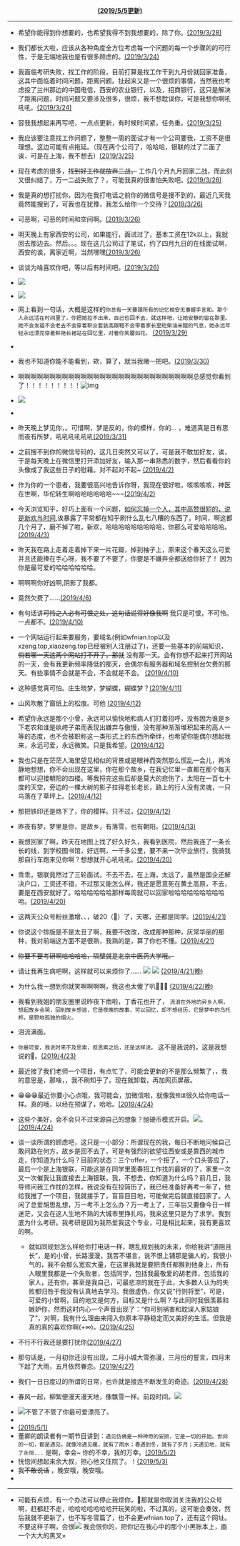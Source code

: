 
<center>
<b>
<a href="">(2019/5/5更新)</a>
</b>
</center>


---


- 希望你能得到你想要的，也希望我得不到我想要的，除了你。[(2019/3/28)]()
- 我们都长大啦，应该从各种角度全方位考虑每一个问题的每一个步骤的的可行性，于是无端地我也是有很多顾虑的。[(2019/3/24)]()
- 我面临考研失败，找工作的阶段，目前打算是找工作干到九月份就回家准备，这其中面临着时间问题，距离问题。扯起来又是一个很烦的事情，当然我也考虑投了兰州那边的中国电信，西安的农业银行，以及，招商银行，这只是解决了距离问题，时间问题又要涉及很多，很烦，我不想耽误你，可是我想你啊吼吼吼。[(2019/3/24)]()
- 容我我想起来再写吧，一点点更新，有时候时间紧，任务重。[(2019/3/25)]()
- 我应该要注意找工作问题了，整整一周的面试才有一个公司要我，工资不是很理想。这边可能有点拖延。（现在两个公司了，哈哈哈，银联的过了二面了诶，可是在上海，我不想去）[(2019/3/25)]()

- 现在考虑的很多，<s>找到好工作就放弃二战，</s> 工作几个月九月回家二战，而此刻又很纠结了，万一二战失败了？，可能我真的很害怕失败吧。[(2019/3/26)]()
- 我是真的想打扰你，因为在我打电话之前你的微信号是搜不到的，最近几天我竟然能搜到了，可我也在犹豫，我怎么给你一个交待？[(2019/3/26)]()
- 可恶啊，可恶的时间和空间啊。[(2019/3/26)]()
- 明天晚上有家西安的公司，如果能行，面试过了，基本工资在12k以上，我就回去那边去。然后。。。现在这几公司过了笔试，约了四月九日的在线面试啊，西安的诶，离家近啊，当然嘿嘿[(2019/3/26)]()
- 谈谈为啥喜欢你吧，等以后有时间吧。[(2019/3/26)]()
- ![](http://i1.bvimg.com/681250/05f4ce8fd199b266.jpg)
- ![](//https://s2.ax1x.com/2019/03/27/AaWcE8.jpg)
- 网上看到一句话，大概是这样的`你总有一天要跟所有的记忆相安无事握手言和。那个人永远活在时间里了，你把她拉不出来，自己也回不去，就这样吧，让她安静的留在那里。她不会发福不会老去不会穿着职业套装高跟鞋不会带着家长里短柴油米醋的气息，她永远年轻永远漂亮穿着鲜艳长裙站在回忆里，对着你笑靥如花。` [(2019/3/29)]()
- 
- 我也不知道你能不能看到，欸，算了，就当我赌一把吧。[(2019/3/30)]()
- 啊啊啊啊啊啊啊啊啊啊啊啊啊啊啊啊啊啊啊啊啊啊啊啊啊啊啊啊总感觉你看到了！！！！！！！！！![img](https://upload.cc/i1/2019/05/03/973B0K.jpg)
- ![](https://upload.cc/i1/2019/05/03/9c8JSM.jpg)

- 
- 昨天晚上梦见你，。可惜啊，梦是反的，你的模样，你的... ，难道真是日有思而夜有所梦，吼吼吼吼吼吼[(2019/3/31)]()
- 之前搜不到你的微信号码的，这几日突然又可以了，可是我不敢加好友，诶，于是每天晚上在微信里打开添加好友，输入那一串熟悉的数字，然后看看你的头像成了我这些日子的慰藉。对不起对不起~ [(2019/4/2)]()
- 作为你的一个患者，我要很高兴地告诉你呀，我现在很好啦，咳咳咳咳，神医在世啊，华佗转生啊哈哈哈哈哈哈~~~[(2019/4/2)]()
- 今天浏览知乎，好巧上面有一个问题，[如何忘掉一个人，其中高赞很短的，说是新欢与时间](https://www.zhihu.com/question/21859086/answer/164214800),诶暴露了平常都在知乎刷什么乱七八糟的东西了。时间，啊这都几个月了，磨不掉了啦，新欢，哈哈哈哈哈哈哈哈哈，你那么可爱哈哈哈哈。[(2019/4/3)]()
-  昨天我在路上走着走着掉下来一片花瓣，掉到袖子上，原来这个春天这么可爱并且还能捧在手心呀，我不要了不要了，你要是不嫌弃全都送给你好了！ 因为你是最可爱的哈哈哈哈哈哈。
- 啊啊啊你好凶啊,阴影了我都。
- 竟然欠费了……[(2019/4/6)]()
- 有句话讲<s>可怜之人必有可恨之处，这句话说得好像我啊</s> 我只是可恨，不可怜。一点都不。[(2019/4/10)]()
- 一个网站运行起来要服务，要域名(例如wfnian.top以及xzeng.top,xiaozeng.top已经被别人注册过了)，还要一些基本的前端知识，<s>倘若哪一天这两个网站打不开了，那就</s> 没有那一天。会有你想不起来打开网站的一天，会有我更新频率降低的那天，会偶尔有服务器和域名控制台欠费的那天。有些事情不会就是不会，不会就是不会。 [(2019/4/10)]()
- 这种感觉真可怕。庄生晓梦，梦蝴蝶，蝴蝶梦？[(2019/4/11)]()
- 山风吹散了窗纸上的松痕。可他 [(2019/4/12)]()
- 希望你永远是那个小曾，永远可以愉快地和病人们打着招呼，没有因为谁是乡下老农和谁是纨绔子弟而表现出嫌弃与傲慢，没有那种渐渐堆积起来的高人一等的态度，也不会被职称这一类形式上的东西所牵绊，也希望你能偶尔想起我来，永远可爱，永远微笑。只是我希望。[(2019/4/12)]()
- 我也只是在茫茫人海里望见相似的背景或是眼神而突然那么慌乱一会儿，再冷静地想想，你不会出现在这里，你在那个故乡，在我记忆里一直都在那个每天都可以迎接朝阳的四楼。等我捋完这些后却是莫大的悲伤了，太阳在一百七十度的天空，旁边的一棵大树的影子拉得老长老长，路上的行人没有灵魂，一只鸟落在了草坪上。[(2019/4/12)]()
- 那把铁印还是烙下了，你的模样。只不过，[(2019/4/12)]()
- 昨夜有梦，梦里是你，是故乡，有落雪，也有朝阳。[(2019/4/13)]()
- 我想回家了啊，昨天在地图上找了好久好久，我看到医院，然后我连了一条长长的线，到学校图书馆，好远啊，一千多公里，要不来一次毕业旅行，我骑我那自行车跑来见你啊？想想就开心吼吼吼。[(2019/4/20)]()
- 乖乖，银联竟然过了三轮面试，不去不去，在上海，太远了，虽然是国企还解决户口，工资还不错，不过那又能怎么样，我还是愿意死在黄土高原，不去，要是在西安就好了。哈哈哈哈哈哈那样每周就可以回家啦哈哈哈哈哈哈哈哈哈。[(2019/4/20)]()
- 这两天公众号粉丝激增、、，破20（🤩）了，天哪，还都是同学。[(2019/4/21)]()
- 你说这个排版是不是太丑了啊，我要不改改，改成那种那种，灰常华丽的那种，我对前端这方面不是很熟，我熟的是，算了你也不懂。[(2019/4/21)]()
- <s>你要不要考研啊哈哈哈哈，隔壁就是北京中医药大学哦。</s>
- 请让我再生病吧啊，这样就可以来烦你了…… ![](https://upload.cc/i1/2019/04/21/qXDYbA.gif) ![](https://upload.cc/i1/2019/04/21/02N7DY.jpg)  [(2019/4/21/晚)]()
- 为什么我一想到你就笑啊啊啊啊，我这也太傻了叭👣👣👣 [(2019/4/22/晚)]()
- 我看到我姐的朋友圈里说昨夜下雨啦，丁香花也开了， `流浪在外地的异乡人啊，想起故乡会哭，回到故乡想逃，它是夜晚的故事，可以回忆，却不想经历，它是梦中的乌托邦，是野地孤独的烟火。`
- 泪流满面。
- `你最可爱，我说时来不及思索，但思索之后，还是这样说。` 这不是我说的，这是我想说的🤪。[(2019/4/23)]()
- 最近接了我们老师一个项目，有点忙了，可能会更新的不是那么频繁了，，我的意思是，那啥，，我不刷知乎了。现在就卸载，再加网页屏蔽。
- 😁😁😁最近你要小心点哦，我可能会，加微信啦，就像我`预谋`很久给你电话一样。真的哦，以经在预谋了，哈哈。[(2019/4/24)]()
- 这些个美好，会不会只不过来源自己的想象？抛硬币模式开启。![](https://upload.cc/i1/2019/04/24/SkICWp.jpg)。[(2019/4/24)]()
- 谈一谈所谓的顾虑吧，这只是一小部分：所谓现在的我，每日不断地问候自己敢问路在何方，故乡是回不去了，可是有强烈的欲望往西安或是靠西的城市走，你知道为什么吗？目前的状态：三个offer，一个拒了，一个口头答应了，最后一个是上海银联，可能这是在同学里面春招工作找的最好的了，家里一次又一次催我让我直接去上海银联，我，不想去，你知道为什么吗？前几日，我导师问我工作找的怎样，我说没有在投简历了，我已经准备好再考一年了，他给我推了一个项目，我就接手了，盲盲目目地，可能做完后就直接回家了。人闲了总爱胡思乱想，万一考不上怎么办？万一考上了，三年后又要像今日一样迷茫，又会在这人生地不熟的大城市里挣扎吗，我来这里只是为了求学。我到底为什么考研。我考研是因为我热爱我这个专业，可是相比起来，我有更喜欢的啊。
  - 就如同规划怎么样给你打电话一样，瞎乱规划我的未来，你给我讲“道阻且长”，是的小曾，长路漫漫，我苦不堪言，说不恨上铺那是骗人的，我很小气的，我不会那么宽宏大量，在这里我就是要把责任都推到他身上，所有人眼里我都是一个失败者，包括同学，包括我最敬爱的胡老师，包括我的家人，还有你，甚至是我自己，可最悲凉的就在于此，大多数人认为的失败都归咎于我没有认真地去学习。我很虚伪，你又说“行则将至”，可是，可爱的小曾啊，目的地又是何方，目标又是什么啊？与此同时我很羡慕和嫉妒你，然而这时内心一个声音出现了：“你可别祸害和耽误人家姑娘了”，对啊，我有什么理由来闯入你原本平静稳定而又美好的生活。但我是真的真的喜欢你啊(+∞)。[(2019/4/25)]()  
- 不行不行我还是要打扰你[(2019/4/27)]()  
- 那句话是，一月初你还没有出现，二月小城大雪弥漫，三月份的誓言，四月末下起了大雨，五月依然眷恋。[(2019/4/27)]() 
- 我们一日日度过的所谓的日常，也许就是接连不断发生的奇迹。[(2019/4/28)]() 
- 春风一起，柳絮便漫天漫天地，像飘雪一样。前段时间。![](https://upload.cc/i1/2019/04/28/JWohAL.jpg)
<!-- - 我猜你在开会、、我也不是很懂你们的休息上班制度，我姐曾经给我讲过她们科室怎么怎么换班，下次我要<s>装做</s> **很关心**她的样子再问问她  -->
- ![](https://upload.cc/i1/2019/04/30/cQDUwu.jpg)不管了不管了你最可爱漂亮了。
- 
- [(2019/5/1)]() 
- 董卿的朗读者有一期节目讲到：`遇见仿佛是一种神奇的安排，它是一切的开始。世间的一切，都是遇见。就像冷遇见暖，就有了雨水；春遇到冬，就有了岁月；天遇见地，就有了永恒...` 是啊，幸会~ 你的不幸，我的万幸。[(2019/5/2)]()  
- 恍惚间想起来余大叔，担心他又住院了。！[(2019/5/3)]() 
- 我<s>不敢说话</s> ，晚安哦，晚安哦。
- 
<!-- - 我后来想了想，我不耽误你，还会有别人耽误你，那我不甘心，还是我来耽误你叭。[(2019/5/4)]()  -->
<!-- - 啊啊啊我还是不敢加啊，等我等我开始实习以后吧，这样我就和你一样有工作了，五月七号开始实习，不过不知道为什么，好多人都对开始工作是满怀信心的，我却极其不愿意去迈到下一个阶段，是那种非常非常不愿意去的，银联的明天晚上没有回复邮件就代表放弃了，我连我自己想得到的都得不到，这不是我想要的，我也不要了。[(2019/5/4)]()  -->   
<!-- - 这个地方你可能很早之前就发现了，请你莫要怪我偷偷地看你微信，也请你莫要怪我在这里说这些不要脸的话。 [(2019/5/4)]()  -->
<!-- - 我内心也挺犹豫的，很纠结， [(2019/5/4)]()  -->
<!-- - 最近哪天我又要主动又被动，十分激动也非常胆怯地去加好友，此刻我人格分裂了。啊啊啊啊啊啊啊啊啊啊，啊啊啊啊啊，这次我不画上一次那个思维图了，你总不按套路走，能逃出程序员的逻辑套路啊，这我以后写的程序肯定满满的bug。 [(2019/5/5)]()  -->
<!-- - 我真的很喜欢你哦。 [(2019/5/5)]()  -->
<!-- - 这几天暂时先不公开了。我在这里偷偷地写。 [(2019/5/5)]()  -->


---

- 可能有点烦，有一个办法可以停止我烦你，🤪那就是你取消关注我的公众号啊，赶都赶不走，哈哈哈哈哈哈哈开玩笑的啦，不过真的，这可能会奏效，然后我就不更新了，也不写冬雪篇了，也不会更wfnian.top了，还有这个网址。不要这样子啊，会很![](https://upload.cc/i1/2019/04/23/OKHyj7.jpg) 我会恨你的，把你记在我心中的那个小黑账本上，画一个大大的黑叉×
